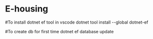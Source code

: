 # E-housing


#To install dotnet ef tool in vscode
dotnet tool install --global dotnet-ef

#To create db for first time
dotnet ef database update
